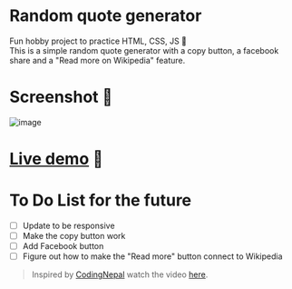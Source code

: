 # Random quote generator
Fun hobby project to practice HTML, CSS, JS 🥰 <br/>
This is a simple random quote generator with a copy button, a facebook share and a "Read more on Wikipedia" feature.

# Screenshot 🎢

![image](https://user-images.githubusercontent.com/122805112/225302632-378cbd3f-6f6a-413d-84b2-300ff1ef9825.png)

# [Live demo](https://hrvtfnn.github.io/random-quote-generator/) 🚀

# To Do List for the future

- [ ] Update to be responsive
- [ ] Make the copy button work
- [ ] Add Facebook button
- [ ] Figure out how to make the "Read more" button connect to Wikipedia

> Inspired by [CodingNepal](https://www.codingnepalweb.com/) watch the video [here](https://www.youtube.com/watch?v=I0v9ZOY3_0k&t=2s&ab_channel=CodingNepal).
